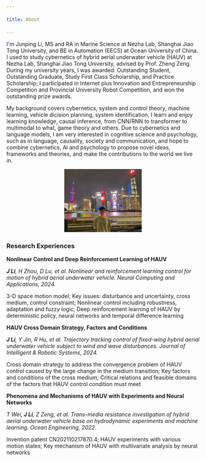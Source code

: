 ```yaml
---

title: About

---
```


I'm Junping Li, MS and RA in Marine Science at Nezha Lab, Shanghai Jiao Tong University, and BE in Automation (EECS) at Ocean University of China. I used to study cybernetics of hybrid aerial underwater vehicle (HAUV) at Nezha Lab, Shanghai Jiao Tong University, advised by Prof. Zheng Zeng. During my university years, I was awarded: Outstanding Student, Outstanding Graduate, Study First Class Scholarship, and Practice Scholarship; I participated in Internet plus Innovation and Entrepreneurship Competition and Provincial University Robot Competition, and won the outstanding prize awards.

My background covers cybernetics, system and control theory, machine learning, vehicle dicision planning, system identification, I learn and enjoy learning knowledge, causal inference, from CNN/RNN to transformer to multimodal to what, game theory and others. Due to cybernetics and language models, I am very interested in cognitive science and psychology, such as in language, causality, society and communication, and hope to combine cybernetics, AI and psychology to propose novel ideas, frameworks and theories, and make the contributions to the world we live in.

<div align="center">
  <img src="./pic/sh.jpg" alt=" " style="width: 40%; height: auto;">
</div>

### Research Experiences

**Nonlinear Control and Deep Reinforcement Learning of HAUV**<br>

***J Li**, H Zhou, D Lu, et al. Nonlinear and reinforcement learning control for motion of hybrid aerial underwater vehicle. Neural Computing and Applications, 2024.*<br>

3-D space motion model; Key issues: disturbance and uncertainty, cross medium, control constraint; Nonlinear control including robustness, adaptation and fuzzy logic; Deep reinforcement learning of HAUV by deterministic policy, neural networks and temporal difference learning

**HAUV Cross Domain Strategy, Factors and Conditions**

***J Li**, Y Jin, R Hu, et al. Trajectory tracking control of fixed-wing hybrid aerial underwater vehicle subject to wind and wave disturbances. Journal of Intelligent & Robotic Systems, 2024.*<br>

Cross domain strategy to address the convergence problem of HAUV control caused by the large change in the medium transition; Key factors and conditions of the cross medium; Critical relations and feasible domains of the factors that HAUV control condition must meet

**Phenomena and Mechanisms of HAUV with Experiments and Neural Networks**

*T Wei, **J Li**, Z Zeng, et al. Trans-media resistance investigation of hybrid aerial underwater vehicle base on hydrodynamic experiments and machine learning. Ocean Engineering, 2022.*

Invention patent CN202110217870.4; HAUV experiments with various motion states; Key mechanism of HAUV with multivariate analysis by neural networks



<!--
<script>document.title = "J L";</script>
-->

<!--
<script>document.querySelector('h1').innerHTML = 'J L';</script>
-->




